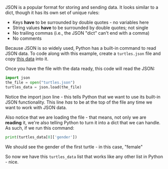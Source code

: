 JSON is a popular format for storing and sending data. It looks similar to a dict, though it has its own set of unique rules:


- Keys **have** to be surrounded by double quotes - no variables here
- String values **have** to be surrounded by double quotes; not single
- No trailing commas (i.e., the JSON "dict" can't end with a comma)
- No comments


Because JSON is so widely used, Python has a built-in command to read JSON data. To code along with this example, create a `turtles.json` file and copy [this data](https://github.com/Elevationacademy/python-spotcheck-solutions/blob/master/File-IO/turtles.json) into it.


Once you have the file with the data ready, this code will read the JSON:
```python
import json
the_file = open("turtles.json")
turtles_data = json.load(the_file) 
```

Notice the import json line - this tells Python that we want to use its built-in JSON functionality. This line *has* to be at the top of the file any time we want to work with JSON data.


Also notice that we are loading the file - that means, not only we are **reading** it, we're also telling Python to turn it into a dict that we can handle. As such, if we run this command:

```python
print(turtles_data[0]['gender']) 
```

We should see the gender of the first turtle - in this case, "female"


So now we have this `turtles_data` list that works like any other list in Python - nice.

